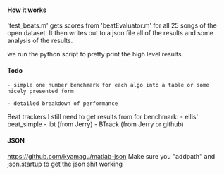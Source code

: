 #### How it works
'test_beats.m' gets scores from 'beatEvaluator.m' for all 25 songs of the open dataset.
It then writes out to a json file all of the results and some analysis of the results.

we run the python script to pretty print the high level results.

#### Todo

	- simple one number benchmark for each algo into a table or some nicely presented form

	- detailed breakdown of performance

Beat trackers I still need to get results from for benchmark:
	- ellis' beat_simple
	- ibt (from Jerry)
	- BTrack (from Jerry or github)

#### JSON
https://github.com/kyamagu/matlab-json
Make sure you "addpath" and json.startup to get the json shit working
